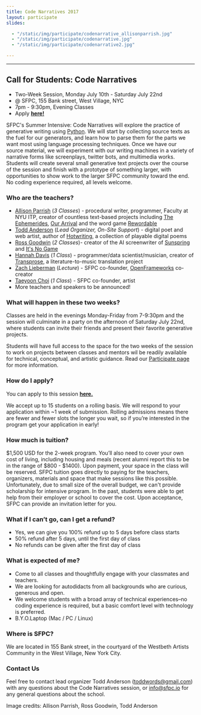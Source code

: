 ```yaml
---
title: Code Narratives 2017
layout: participate
slides:

  - "/static/img/participate/codenarrative_allisonparrish.jpg"
  - "/static/img/participate/codenarrative.jpg"
  - "/static/img/participate/codenarrative2.jpg"

---
```


***

## Call for Students: Code Narratives
- Two-Week Session, Monday July 10th - Saturday July 22nd
- @ SFPC, 155 Bank street, West Village, NYC
- 7pm - 9:30pm, Evening Classes
- Apply [**here!**](https://goo.gl/forms/dqGHGq6mijVgLzis2)


SFPC's Summer Intensive: Code Narratives will explore the practice of generative writing using [Python](https://www.python.org/). We will start by collecting source texts as the fuel for our generators, and learn how to parse them for the parts we want most using language processing techniques. Once we have our source material, we will experiment with our writing machines in a variety of narrative forms like screenplays, twitter bots, and multimedia works. Students will create several small generative text projects over the course of the session and finish with a prototype of something larger, with opportunities to show work to the larger SFPC community toward the end. No coding experience required, all levels welcome.

### Who are the teachers?
- [Allison Parrish](http://www.decontextualize.com/) (*3 Classes*) - procedural writer, programmer, Faculty at NYU ITP, creator of countless text-based projects including [The Ephemerides](https://twitter.com/the_ephemerides), [Our Arrival](https://github.com/aparrish/nanogenmo2015) and the word game [Rewordable](https://medium.com/@aparrish/programming-rewordable-a-tale-of-computer-assisted-word-game-design-dafaa31b5c77)
- [Todd Anderson](http://toddwords.com) (*Lead Organizer, On-Site Support*) - digital poet and web artist, author of [Hotwriting](http://instarbooks.com/books/hotwriting.html), a collection of playable digital poems
- [Ross Goodwin](http://rossgoodwin.com/) (*2 Classes*)- creator of the AI screenwriter of [Sunspring](https://arstechnica.com/the-multiverse/2016/06/an-ai-wrote-this-movie-and-its-strangely-moving/) and [It's No Game](https://arstechnica.com/the-multiverse/2017/04/an-ai-wrote-all-of-david-hasselhoffs-lines-in-this-demented-short-film/)
- [Hannah Davis](http://www.hannahishere.com/) (*1 Class*) - programmer/data scientist/musician, creator of [Transprose](http://www.musicfromtext.com/), a literature-to-music translation project
- [Zach Lieberman](http://thesystemis.com/) (*Lecture*) - SFPC co-founder, [OpenFrameworks](http://openframeworks.cc/) co-creator
- [Taeyoon Choi](http://taeyoonchoi.com/) (*1 Class*) - SFPC co-founder, artist
- More teachers and speakers to be announced! 


### What will happen in these two weeks?
Classes are held in the evenings Monday-Friday from 7-9:30pm and the session will culminate in a party on the afternoon of Saturday July 22nd,  where students can invite their friends and present their favorite generative projects.

Students will have full access to the space for the two weeks of the session to work on projects between classes and mentors wil be readily available for technical, conceptual, and artistic guidance. Read our [Participate page](http://sfpc.io/participate/) for more information.

### How do I apply?
You can apply to this session [**here.**](https://goo.gl/forms/dqGHGq6mijVgLzis2)

We accept up to 15 students on a rolling basis. We will respond to your application within ~1 week of submission. Rolling admissions means there are fewer and fewer slots the longer you wait, so if you’re interested in the program get your application in early!

### How much is tuition?
$1,500 USD for the 2-week program. You’ll also need to cover your own cost of living, including housing and meals (recent alumni report this to be in the range of $800 - $1400). Upon payment, your space in the class will be reserved. SFPC tuition goes directly to paying for the teachers, organizers, materials and space that make sessions like this possible. Unfortunately, due to small size of the overall budget, we can't provide scholarship for intensive program. In the past, students were able to get help from their employer or school to cover the cost. Upon acceptance, SFPC can provide an invitation letter for you. 


### What if I can’t go, can I get a refund?
- Yes, we can give you 100% refund up to 5 days before class starts
- 50% refund after 5 days, until the first day of class
- No refunds can be given after the first day of class

### What is expected of me?
- Come to all classes and thoughtfully engage with your classmates and teachers.
- We are looking for autodidacts from all backgrounds who are curious, generous and open.
- We welcome students with a broad array of technical experiences–no coding experience is required, but a basic comfort level with technology is preferred.
- B.Y.O.Laptop (Mac / PC / Linux)

### Where is SFPC?
We are located in 155 Bank street, in the courtyard of the Westbeth Artists Community in the West Village, New York City.

### Contact Us

Feel free to contact lead organizer Todd Anderson ([toddwords@gmail.com](mailto:toddwords@gmail.com)) with any questions about the Code Narratives session, or [info@sfpc.io](mailto:info@sfpc.io) for any general questions about the school.

Image credits: Allison Parrish, Ross Goodwin, Todd Anderson 
